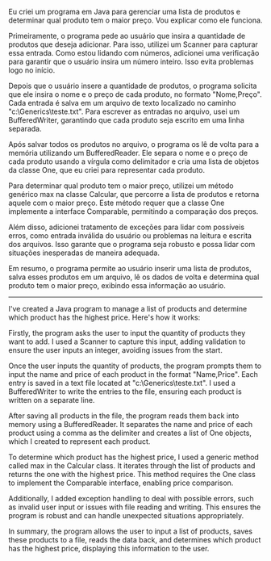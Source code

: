 Eu criei um programa em Java para gerenciar uma lista de produtos e determinar qual produto tem o maior preço. Vou explicar como ele funciona.

Primeiramente, o programa pede ao usuário que insira a quantidade de produtos que deseja adicionar. Para isso, utilizei um Scanner para capturar essa entrada. Como estou lidando com números, adicionei uma verificação para garantir que o usuário insira um número inteiro. Isso evita problemas logo no início.

Depois que o usuário insere a quantidade de produtos, o programa solicita que ele insira o nome e o preço de cada produto, no formato "Nome,Preço". Cada entrada é salva em um arquivo de texto localizado no caminho "c:\Generics\teste.txt". Para escrever as entradas no arquivo, usei um BufferedWriter, garantindo que cada produto seja escrito em uma linha separada.

Após salvar todos os produtos no arquivo, o programa os lê de volta para a memória utilizando um BufferedReader. Ele separa o nome e o preço de cada produto usando a vírgula como delimitador e cria uma lista de objetos da classe One, que eu criei para representar cada produto.

Para determinar qual produto tem o maior preço, utilizei um método genérico max na classe Calcular, que percorre a lista de produtos e retorna aquele com o maior preço. Este método requer que a classe One implemente a interface Comparable<One>, permitindo a comparação dos preços.

Além disso, adicionei tratamento de exceções para lidar com possíveis erros, como entrada inválida do usuário ou problemas na leitura e escrita dos arquivos. Isso garante que o programa seja robusto e possa lidar com situações inesperadas de maneira adequada.

Em resumo, o programa permite ao usuário inserir uma lista de produtos, salva esses produtos em um arquivo, lê os dados de volta e determina qual produto tem o maior preço, exibindo essa informação ao usuário.


--------------------------------------------------------------------------------------------------------------------------------------------------------------------------------------------------------------------------------------------
I've created a Java program to manage a list of products and determine which product has the highest price. Here's how it works:

Firstly, the program asks the user to input the quantity of products they want to add. I used a Scanner to capture this input, adding validation to ensure the user inputs an integer, avoiding issues from the start.

Once the user inputs the quantity of products, the program prompts them to input the name and price of each product in the format "Name,Price". Each entry is saved in a text file located at "c:\Generics\teste.txt". I used a BufferedWriter to write the entries to the file, ensuring each product is written on a separate line.

After saving all products in the file, the program reads them back into memory using a BufferedReader. It separates the name and price of each product using a comma as the delimiter and creates a list of One objects, which I created to represent each product.

To determine which product has the highest price, I used a generic method called max in the Calcular class. It iterates through the list of products and returns the one with the highest price. This method requires the One class to implement the Comparable<One> interface, enabling price comparison.

Additionally, I added exception handling to deal with possible errors, such as invalid user input or issues with file reading and writing. This ensures the program is robust and can handle unexpected situations appropriately.

In summary, the program allows the user to input a list of products, saves these products to a file, reads the data back, and determines which product has the highest price, displaying this information to the user.
